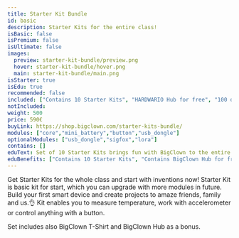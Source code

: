 ```yaml
---
title: Starter Kit Bundle
id: basic
description: Starter Kits for the entire class!
isBasic: false
isPremium: false
isUltimate: false
images:
  preview: starter-kit-bundle/preview.png
  hover: starter-kit-bundle/hover.png
  main: starter-kit-bundle/main.png
isStarter: true
isEdu: true
recommended: false
included: ["Contains 10 Starter Kits", "HARDWARIO Hub for free", "100 days risk free","2 hours of free webinar","3 year warranty"]
notIncluded:
weight: 500
price: 590€
buyLink: https://shop.bigclown.com/starter-kits-bundle/
modules: ["core","mini_battery","button","usb_dongle"]
optionalModules: ["usb_dongle","sigfox","lora"]
contains: []
eduText: Set of 10 Starter Kits brings fun with BigClown to the entire class
eduBenefits: ["Contains 10 Starter Kits", "Contains BigClown Hub for free", "Enough for the whole class","BigClown T-Shirt as a gift"]
---
```


Get Starter Kits for the whole class and start with inventions now! Starter Kit is basic kit for start, which you can upgrade with more modules in future. Build your first smart device and create projects to amaze friends, family and us.👌 Kit enables you to measure temperature, work with accelerometer or control anything with a button.

Set includes also BigClown T-Shirt and BigClown Hub as a bonus.
